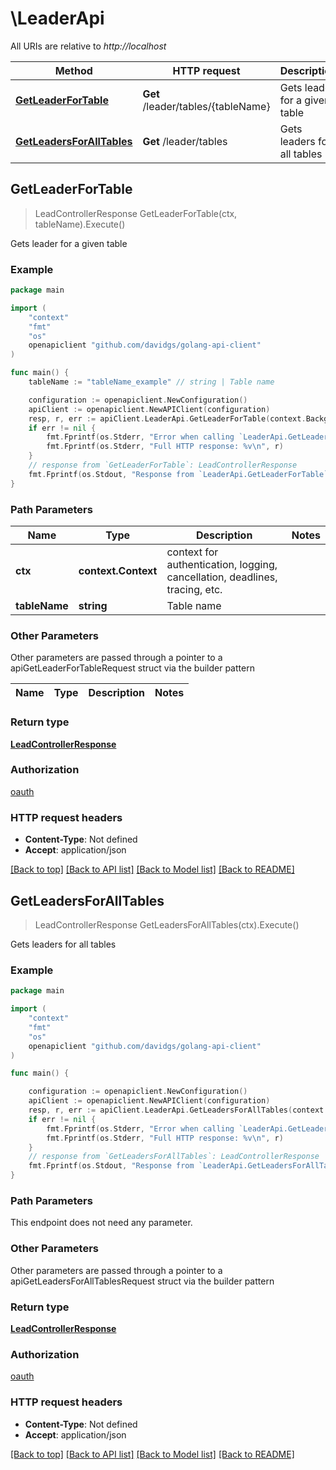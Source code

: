 # \LeaderApi

All URIs are relative to *http://localhost*

Method | HTTP request | Description
------------- | ------------- | -------------
[**GetLeaderForTable**](LeaderApi.md#GetLeaderForTable) | **Get** /leader/tables/{tableName} | Gets leader for a given table
[**GetLeadersForAllTables**](LeaderApi.md#GetLeadersForAllTables) | **Get** /leader/tables | Gets leaders for all tables



## GetLeaderForTable

> LeadControllerResponse GetLeaderForTable(ctx, tableName).Execute()

Gets leader for a given table



### Example

```go
package main

import (
    "context"
    "fmt"
    "os"
    openapiclient "github.com/davidgs/golang-api-client"
)

func main() {
    tableName := "tableName_example" // string | Table name

    configuration := openapiclient.NewConfiguration()
    apiClient := openapiclient.NewAPIClient(configuration)
    resp, r, err := apiClient.LeaderApi.GetLeaderForTable(context.Background(), tableName).Execute()
    if err != nil {
        fmt.Fprintf(os.Stderr, "Error when calling `LeaderApi.GetLeaderForTable``: %v\n", err)
        fmt.Fprintf(os.Stderr, "Full HTTP response: %v\n", r)
    }
    // response from `GetLeaderForTable`: LeadControllerResponse
    fmt.Fprintf(os.Stdout, "Response from `LeaderApi.GetLeaderForTable`: %v\n", resp)
}
```

### Path Parameters


Name | Type | Description  | Notes
------------- | ------------- | ------------- | -------------
**ctx** | **context.Context** | context for authentication, logging, cancellation, deadlines, tracing, etc.
**tableName** | **string** | Table name |

### Other Parameters

Other parameters are passed through a pointer to a apiGetLeaderForTableRequest struct via the builder pattern


Name | Type | Description  | Notes
------------- | ------------- | ------------- | -------------


### Return type

[**LeadControllerResponse**](LeadControllerResponse.md)

### Authorization

[oauth](../README.md#oauth)

### HTTP request headers

- **Content-Type**: Not defined
- **Accept**: application/json

[[Back to top]](#) [[Back to API list]](../README.md#documentation-for-api-endpoints)
[[Back to Model list]](../README.md#documentation-for-models)
[[Back to README]](../README.md)


## GetLeadersForAllTables

> LeadControllerResponse GetLeadersForAllTables(ctx).Execute()

Gets leaders for all tables



### Example

```go
package main

import (
    "context"
    "fmt"
    "os"
    openapiclient "github.com/davidgs/golang-api-client"
)

func main() {

    configuration := openapiclient.NewConfiguration()
    apiClient := openapiclient.NewAPIClient(configuration)
    resp, r, err := apiClient.LeaderApi.GetLeadersForAllTables(context.Background()).Execute()
    if err != nil {
        fmt.Fprintf(os.Stderr, "Error when calling `LeaderApi.GetLeadersForAllTables``: %v\n", err)
        fmt.Fprintf(os.Stderr, "Full HTTP response: %v\n", r)
    }
    // response from `GetLeadersForAllTables`: LeadControllerResponse
    fmt.Fprintf(os.Stdout, "Response from `LeaderApi.GetLeadersForAllTables`: %v\n", resp)
}
```

### Path Parameters

This endpoint does not need any parameter.

### Other Parameters

Other parameters are passed through a pointer to a apiGetLeadersForAllTablesRequest struct via the builder pattern


### Return type

[**LeadControllerResponse**](LeadControllerResponse.md)

### Authorization

[oauth](../README.md#oauth)

### HTTP request headers

- **Content-Type**: Not defined
- **Accept**: application/json

[[Back to top]](#) [[Back to API list]](../README.md#documentation-for-api-endpoints)
[[Back to Model list]](../README.md#documentation-for-models)
[[Back to README]](../README.md)

